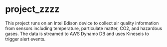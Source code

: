 # project_zzzz

This project runs on an Intel Edison device to collect air quality information from sensors including temperature, particulate matter, CO2, and hazardous gases. The data is streamed to AWS Dynamo DB and uses Kineseis to trigger alert events. 
